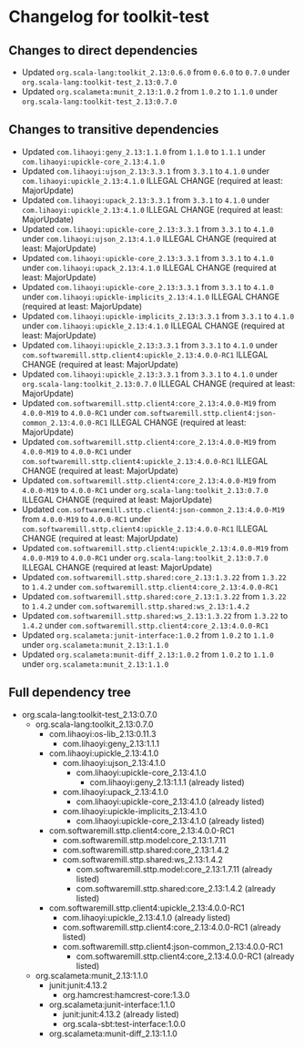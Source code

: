 # Changelog for toolkit-test

## Changes to direct dependencies
 - Updated `org.scala-lang:toolkit_2.13:0.6.0` from `0.6.0` to `0.7.0` under `org.scala-lang:toolkit-test_2.13:0.7.0`
 - Updated `org.scalameta:munit_2.13:1.0.2` from `1.0.2` to `1.1.0` under `org.scala-lang:toolkit-test_2.13:0.7.0`

## Changes to transitive dependencies
 - Updated `com.lihaoyi:geny_2.13:1.1.0` from `1.1.0` to `1.1.1` under `com.lihaoyi:upickle-core_2.13:4.1.0`
 - Updated `com.lihaoyi:ujson_2.13:3.3.1` from `3.3.1` to `4.1.0` under `com.lihaoyi:upickle_2.13:4.1.0` ILLEGAL CHANGE (required at least: MajorUpdate)
 - Updated `com.lihaoyi:upack_2.13:3.3.1` from `3.3.1` to `4.1.0` under `com.lihaoyi:upickle_2.13:4.1.0` ILLEGAL CHANGE (required at least: MajorUpdate)
 - Updated `com.lihaoyi:upickle-core_2.13:3.3.1` from `3.3.1` to `4.1.0` under `com.lihaoyi:ujson_2.13:4.1.0` ILLEGAL CHANGE (required at least: MajorUpdate)
 - Updated `com.lihaoyi:upickle-core_2.13:3.3.1` from `3.3.1` to `4.1.0` under `com.lihaoyi:upack_2.13:4.1.0` ILLEGAL CHANGE (required at least: MajorUpdate)
 - Updated `com.lihaoyi:upickle-core_2.13:3.3.1` from `3.3.1` to `4.1.0` under `com.lihaoyi:upickle-implicits_2.13:4.1.0` ILLEGAL CHANGE (required at least: MajorUpdate)
 - Updated `com.lihaoyi:upickle-implicits_2.13:3.3.1` from `3.3.1` to `4.1.0` under `com.lihaoyi:upickle_2.13:4.1.0` ILLEGAL CHANGE (required at least: MajorUpdate)
 - Updated `com.lihaoyi:upickle_2.13:3.3.1` from `3.3.1` to `4.1.0` under `com.softwaremill.sttp.client4:upickle_2.13:4.0.0-RC1` ILLEGAL CHANGE (required at least: MajorUpdate)
 - Updated `com.lihaoyi:upickle_2.13:3.3.1` from `3.3.1` to `4.1.0` under `org.scala-lang:toolkit_2.13:0.7.0` ILLEGAL CHANGE (required at least: MajorUpdate)
 - Updated `com.softwaremill.sttp.client4:core_2.13:4.0.0-M19` from `4.0.0-M19` to `4.0.0-RC1` under `com.softwaremill.sttp.client4:json-common_2.13:4.0.0-RC1` ILLEGAL CHANGE (required at least: MajorUpdate)
 - Updated `com.softwaremill.sttp.client4:core_2.13:4.0.0-M19` from `4.0.0-M19` to `4.0.0-RC1` under `com.softwaremill.sttp.client4:upickle_2.13:4.0.0-RC1` ILLEGAL CHANGE (required at least: MajorUpdate)
 - Updated `com.softwaremill.sttp.client4:core_2.13:4.0.0-M19` from `4.0.0-M19` to `4.0.0-RC1` under `org.scala-lang:toolkit_2.13:0.7.0` ILLEGAL CHANGE (required at least: MajorUpdate)
 - Updated `com.softwaremill.sttp.client4:json-common_2.13:4.0.0-M19` from `4.0.0-M19` to `4.0.0-RC1` under `com.softwaremill.sttp.client4:upickle_2.13:4.0.0-RC1` ILLEGAL CHANGE (required at least: MajorUpdate)
 - Updated `com.softwaremill.sttp.client4:upickle_2.13:4.0.0-M19` from `4.0.0-M19` to `4.0.0-RC1` under `org.scala-lang:toolkit_2.13:0.7.0` ILLEGAL CHANGE (required at least: MajorUpdate)
 - Updated `com.softwaremill.sttp.shared:core_2.13:1.3.22` from `1.3.22` to `1.4.2` under `com.softwaremill.sttp.client4:core_2.13:4.0.0-RC1`
 - Updated `com.softwaremill.sttp.shared:core_2.13:1.3.22` from `1.3.22` to `1.4.2` under `com.softwaremill.sttp.shared:ws_2.13:1.4.2`
 - Updated `com.softwaremill.sttp.shared:ws_2.13:1.3.22` from `1.3.22` to `1.4.2` under `com.softwaremill.sttp.client4:core_2.13:4.0.0-RC1`
 - Updated `org.scalameta:junit-interface:1.0.2` from `1.0.2` to `1.1.0` under `org.scalameta:munit_2.13:1.1.0`
 - Updated `org.scalameta:munit-diff_2.13:1.0.2` from `1.0.2` to `1.1.0` under `org.scalameta:munit_2.13:1.1.0`

## Full dependency tree

 - org.scala-lang:toolkit-test_2.13:0.7.0
   - org.scala-lang:toolkit_2.13:0.7.0
     - com.lihaoyi:os-lib_2.13:0.11.3
       - com.lihaoyi:geny_2.13:1.1.1
     - com.lihaoyi:upickle_2.13:4.1.0
       - com.lihaoyi:ujson_2.13:4.1.0
         - com.lihaoyi:upickle-core_2.13:4.1.0
           - com.lihaoyi:geny_2.13:1.1.1 (already listed)
       - com.lihaoyi:upack_2.13:4.1.0
         - com.lihaoyi:upickle-core_2.13:4.1.0 (already listed)
       - com.lihaoyi:upickle-implicits_2.13:4.1.0
         - com.lihaoyi:upickle-core_2.13:4.1.0 (already listed)
     - com.softwaremill.sttp.client4:core_2.13:4.0.0-RC1
       - com.softwaremill.sttp.model:core_2.13:1.7.11
       - com.softwaremill.sttp.shared:core_2.13:1.4.2
       - com.softwaremill.sttp.shared:ws_2.13:1.4.2
         - com.softwaremill.sttp.model:core_2.13:1.7.11 (already listed)
         - com.softwaremill.sttp.shared:core_2.13:1.4.2 (already listed)
     - com.softwaremill.sttp.client4:upickle_2.13:4.0.0-RC1
       - com.lihaoyi:upickle_2.13:4.1.0 (already listed)
       - com.softwaremill.sttp.client4:core_2.13:4.0.0-RC1 (already listed)
       - com.softwaremill.sttp.client4:json-common_2.13:4.0.0-RC1
         - com.softwaremill.sttp.client4:core_2.13:4.0.0-RC1 (already listed)
   - org.scalameta:munit_2.13:1.1.0
     - junit:junit:4.13.2
       - org.hamcrest:hamcrest-core:1.3.0
     - org.scalameta:junit-interface:1.1.0
       - junit:junit:4.13.2 (already listed)
       - org.scala-sbt:test-interface:1.0.0
     - org.scalameta:munit-diff_2.13:1.1.0
